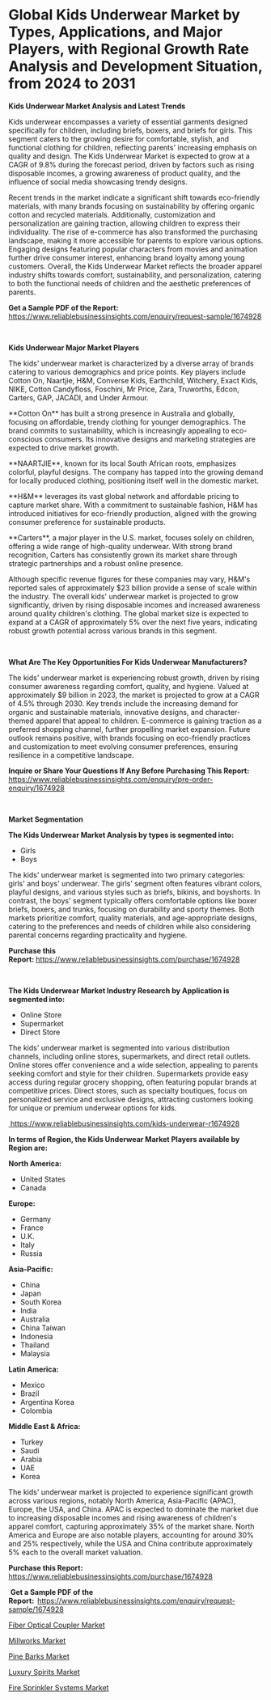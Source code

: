 <p><h1>Global Kids Underwear Market by Types, Applications, and Major Players, with Regional Growth Rate Analysis and Development Situation, from 2024 to 2031</h1></p><p><strong>Kids Underwear Market Analysis and Latest Trends</strong></p>
<p><p>Kids underwear encompasses a variety of essential garments designed specifically for children, including briefs, boxers, and briefs for girls. This segment caters to the growing desire for comfortable, stylish, and functional clothing for children, reflecting parents' increasing emphasis on quality and design. The Kids Underwear Market is expected to grow at a CAGR of 9.8% during the forecast period, driven by factors such as rising disposable incomes, a growing awareness of product quality, and the influence of social media showcasing trendy designs.</p><p>Recent trends in the market indicate a significant shift towards eco-friendly materials, with many brands focusing on sustainability by offering organic cotton and recycled materials. Additionally, customization and personalization are gaining traction, allowing children to express their individuality. The rise of e-commerce has also transformed the purchasing landscape, making it more accessible for parents to explore various options. Engaging designs featuring popular characters from movies and animation further drive consumer interest, enhancing brand loyalty among young customers. Overall, the Kids Underwear Market reflects the broader apparel industry shifts towards comfort, sustainability, and personalization, catering to both the functional needs of children and the aesthetic preferences of parents.</p></p>
<p><strong>Get a Sample PDF of the Report:&nbsp;</strong> <a href="https://www.reliablebusinessinsights.com/enquiry/request-sample/1674928?utm_campaign=102&utm_medium=2&utm_source=Github&utm_content=ia&utm_term=10102024&utm_id=kids-underwear">https://www.reliablebusinessinsights.com/enquiry/request-sample/1674928</a></p>
<p>&nbsp;</p>
<p><strong>Kids Underwear Major Market Players</strong></p>
<p><p>The kids' underwear market is characterized by a diverse array of brands catering to various demographics and price points. Key players include Cotton On, Naartjie, H&M, Converse Kids, Earthchild, Witchery, Exact Kids, NIKE, Cotton Candyfloss, Foschini, Mr Price, Zara, Truworths, Edcon, Carters, GAP, JACADI, and Under Armour. </p><p>**Cotton On** has built a strong presence in Australia and globally, focusing on affordable, trendy clothing for younger demographics. The brand commits to sustainability, which is increasingly appealing to eco-conscious consumers. Its innovative designs and marketing strategies are expected to drive market growth.</p><p>**NAARTJIE**, known for its local South African roots, emphasizes colorful, playful designs. The company has tapped into the growing demand for locally produced clothing, positioning itself well in the domestic market. </p><p>**H&M** leverages its vast global network and affordable pricing to capture market share. With a commitment to sustainable fashion, H&M has introduced initiatives for eco-friendly production, aligned with the growing consumer preference for sustainable products.</p><p>**Carters**, a major player in the U.S. market, focuses solely on children, offering a wide range of high-quality underwear. With strong brand recognition, Carters has consistently grown its market share through strategic partnerships and a robust online presence.</p><p>Although specific revenue figures for these companies may vary, H&M's reported sales of approximately $23 billion provide a sense of scale within the industry. The overall kids' underwear market is projected to grow significantly, driven by rising disposable incomes and increased awareness around quality children's clothing. The global market size is expected to expand at a CAGR of approximately 5% over the next five years, indicating robust growth potential across various brands in this segment.</p></p>
<p>&nbsp;</p>
<p><strong>What Are The Key Opportunities For Kids Underwear Manufacturers?</strong></p>
<p><p>The kids' underwear market is experiencing robust growth, driven by rising consumer awareness regarding comfort, quality, and hygiene. Valued at approximately $9 billion in 2023, the market is projected to grow at a CAGR of 4.5% through 2030. Key trends include the increasing demand for organic and sustainable materials, innovative designs, and character-themed apparel that appeal to children. E-commerce is gaining traction as a preferred shopping channel, further propelling market expansion. Future outlook remains positive, with brands focusing on eco-friendly practices and customization to meet evolving consumer preferences, ensuring resilience in a competitive landscape.</p></p>
<p><strong>Inquire or Share Your Questions If Any Before Purchasing This Report:</strong> <a href="https://www.reliablebusinessinsights.com/enquiry/pre-order-enquiry/1674928?utm_campaign=102&utm_medium=2&utm_source=Github&utm_content=ia&utm_term=10102024&utm_id=kids-underwear">https://www.reliablebusinessinsights.com/enquiry/pre-order-enquiry/1674928</a></p>
<p>&nbsp;</p>
<p><strong>Market Segmentation</strong></p>
<p><strong>The Kids Underwear Market Analysis by types is segmented into:</strong></p>
<p><ul><li>Girls</li><li>Boys</li></ul></p>
<p><p>The kids' underwear market is segmented into two primary categories: girls' and boys' underwear. The girls' segment often features vibrant colors, playful designs, and various styles such as briefs, bikinis, and boyshorts. In contrast, the boys' segment typically offers comfortable options like boxer briefs, boxers, and trunks, focusing on durability and sporty themes. Both markets prioritize comfort, quality materials, and age-appropriate designs, catering to the preferences and needs of children while also considering parental concerns regarding practicality and hygiene.</p></p>
<p><strong>Purchase this Report:&nbsp;</strong><a href="https://www.reliablebusinessinsights.com/purchase/1674928?utm_campaign=102&utm_medium=2&utm_source=Github&utm_content=ia&utm_term=10102024&utm_id=kids-underwear">https://www.reliablebusinessinsights.com/purchase/1674928</a></p>
<p>&nbsp;</p>
<p><strong>The Kids Underwear Market Industry Research by Application is segmented into:</strong></p>
<p><ul><li>Online Store</li><li>Supermarket</li><li>Direct Store</li></ul></p>
<p><p>The kids' underwear market is segmented into various distribution channels, including online stores, supermarkets, and direct retail outlets. Online stores offer convenience and a wide selection, appealing to parents seeking comfort and style for their children. Supermarkets provide easy access during regular grocery shopping, often featuring popular brands at competitive prices. Direct stores, such as specialty boutiques, focus on personalized service and exclusive designs, attracting customers looking for unique or premium underwear options for kids.</p></p>
<p><a href="https://www.reliablebusinessinsights.com/kids-underwear-r1674928?utm_campaign=102&utm_medium=2&utm_source=Github&utm_content=ia&utm_term=10102024&utm_id=kids-underwear">&nbsp;https://www.reliablebusinessinsights.com/kids-underwear-r1674928</a></p>
<p><strong>In terms of Region, the Kids Underwear Market Players available by Region are:</strong></p>
<p>
    <p> <strong> North America: </strong>
        <ul>
            <li>United States</li>
            <li>Canada</li>
        </ul>
        </p> 
    <p> <strong> Europe: </strong>
        <ul>
            <li>Germany</li>
            <li>France</li>
            <li>U.K.</li>
            <li>Italy</li>
            <li>Russia</li>
        </ul>
        </p> 
    <p> <strong> Asia-Pacific: </strong>
        <ul>
            <li>China</li>
            <li>Japan</li>
            <li>South Korea</li>
            <li>India</li>
            <li>Australia</li>
            <li>China Taiwan</li>
            <li>Indonesia</li>
            <li>Thailand</li>
            <li>Malaysia</li>
        </ul>
        </p> 
    <p> <strong> Latin America: </strong>
        <ul>
            <li>Mexico</li>
            <li>Brazil</li>
            <li>Argentina Korea</li>
            <li>Colombia</li>
        </ul>
        </p> 
    <p> <strong> Middle East & Africa: </strong>
        <ul>
            <li>Turkey</li>
            <li>Saudi</li>
            <li>Arabia</li>
            <li>UAE</li>
            <li>Korea</li>
        </ul>
    </p>
    </p>
<p><p>The kids' underwear market is projected to experience significant growth across various regions, notably North America, Asia-Pacific (APAC), Europe, the USA, and China. APAC is expected to dominate the market due to increasing disposable incomes and rising awareness of children's apparel comfort, capturing approximately 35% of the market share. North America and Europe are also notable players, accounting for around 30% and 25% respectively, while the USA and China contribute approximately 5% each to the overall market valuation.</p></p>
<p><strong>Purchase this Report: </strong><a href="https://www.reliablebusinessinsights.com/purchase/1674928?utm_campaign=102&utm_medium=2&utm_source=Github&utm_content=ia&utm_term=10102024&utm_id=kids-underwear">https://www.reliablebusinessinsights.com/purchase/1674928</a></p>
<p>&nbsp;<strong>Get a Sample PDF of the Report:&nbsp;&nbsp;</strong><a href="https://www.reliablebusinessinsights.com/enquiry/request-sample/1674928?utm_campaign=102&utm_medium=2&utm_source=Github&utm_content=ia&utm_term=10102024&utm_id=kids-underwear">https://www.reliablebusinessinsights.com/enquiry/request-sample/1674928</a></p>
<p><strong></strong></p>
<p><p><a href="https://www.linkedin.com/pulse/fiber-optical-coupler-market-evolution-regional-adaptations-cv5jc?utm_campaign=102&utm_medium=2&utm_source=Github&utm_content=ia&utm_term=10102024&utm_id=kids-underwear">Fiber Optical Coupler Market</a></p><p><a href="https://github.com/WayneHopkins413/Market-Research-Report-List-1/blob/main/millworks-market.md?utm_campaign=102&utm_medium=2&utm_source=Github&utm_content=ia&utm_term=10102024&utm_id=kids-underwear">Millworks Market</a></p><p><a href="https://github.com/alesiasc0na/Market-Research-Report-List-1/blob/main/pine-barks-market.md?utm_campaign=102&utm_medium=2&utm_source=Github&utm_content=ia&utm_term=10102024&utm_id=kids-underwear">Pine Barks Market</a></p><p><a href="https://issuu.com/reportprime-2/docs/luxury-spirits-market-size-2030.ppt_3757e3c175c195?utm_campaign=102&utm_medium=2&utm_source=Github&utm_content=ia&utm_term=10102024&utm_id=kids-underwear">Luxury Spirits Market</a></p><p><a href="https://www.linkedin.com/pulse/fire-sprinkler-systems-market-trends-focusing-insight-forecast-t1tle?utm_campaign=102&utm_medium=2&utm_source=Github&utm_content=ia&utm_term=10102024&utm_id=kids-underwear">Fire Sprinkler Systems Market</a></p></p>